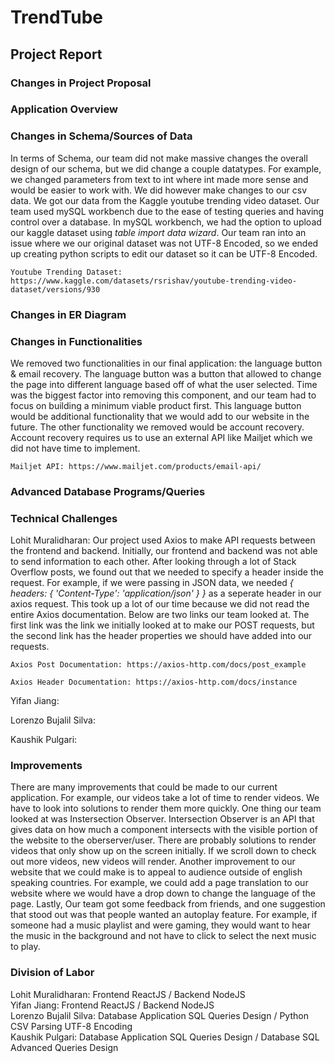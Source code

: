 # TrendTube

## Project Report



### Changes in Project Proposal



### Application Overview



### Changes in Schema/Sources of Data

In terms of Schema, our team did not make massive changes the overall design of our schema, but we did change a couple datatypes. For example, we changed parameters from text to int where int made more sense and would be easier to work with. We did however make changes to our csv data. We got our data from the Kaggle youtube trending video dataset. Our team used mySQL workbench due to the ease of testing queries and having control over a database. In mySQL workbench, we had the option to upload our kaggle dataset using *table import data wizard*. Our team ran into an issue where we our original dataset was not UTF-8 Encoded, so we ended up creating python scripts to edit our dataset so it can be UTF-8 Encoded.   

```
Youtube Trending Dataset: https://www.kaggle.com/datasets/rsrishav/youtube-trending-video-dataset/versions/930
```

### Changes in ER Diagram



### Changes in Functionalities

We removed two functionalities in our final application: the language button & email recovery. The language button was a button that allowed to change the page into different language based off of what the user selected. Time was the biggest factor into removing this component, and our team had to focus on building a minimum viable product first. This language button would be additional functionality that we would add to our website in the future. The other functionality we removed would be account recovery. Account recovery requires us to use an external API like Mailjet which we did not have time to implement. 

```
Mailjet API: https://www.mailjet.com/products/email-api/
```

### Advanced Database Programs/Queries

### Technical Challenges

Lohit Muralidharan: Our project used Axios to make API requests between the frontend and backend. Initially, our frontend and backend was not able to send information to each other. After looking through a lot of Stack Overflow posts, we found out that we needed to specify a header inside the request. For example, if we were passing in JSON data, we needed *{ headers: { 'Content-Type': 'application/json' } }* as a seperate header in our axios request. This took up a lot of our time because we did not read the entire Axios documentation. Below are two links our team looked at. The first link was the link we initially looked at to make our POST requests, but the second link has the header properties we should have added into our requests.

```
Axios Post Documentation: https://axios-http.com/docs/post_example
```
```
Axios Header Documentation: https://axios-http.com/docs/instance
```

Yifan Jiang: 

Lorenzo Bujalil Silva: 

Kaushik Pulgari: 

### Improvements

There are many improvements that could be made to our current application. For example, our videos take a lot of time to render videos. We have to look into solutions to render them more quickly. One thing our team looked at was Instersection Observer. Intersection Observer is an API that gives data on how much a component intersects with the visible portion of the website to the oberserver/user. There are probably solutions to render videos that only show up on the screen initially. If we scroll down to check out more videos, new videos will render. Another improvement to our website that we could make is to appeal to audience outside of english speaking countries. For example, we could add a page translation to our website where we would have a drop down to change the language of the page. Lastly, Our team got some feedback from friends, and one suggestion that stood out was that people wanted an autoplay feature. For example, if someone had a music playlist and were gaming, they would want to hear the music in the background and not have to click to select the next music to play.

### Division of Labor

Lohit Muralidharan: Frontend ReactJS / Backend NodeJS <br />
Yifan Jiang: Frontend ReactJS / Backend NodeJS <br />
Lorenzo Bujalil Silva: Database Application SQL Queries Design / Python CSV Parsing UTF-8 Encoding <br />
Kaushik Pulgari: Database Application SQL Queries Design / Database SQL Advanced Queries Design <br />
